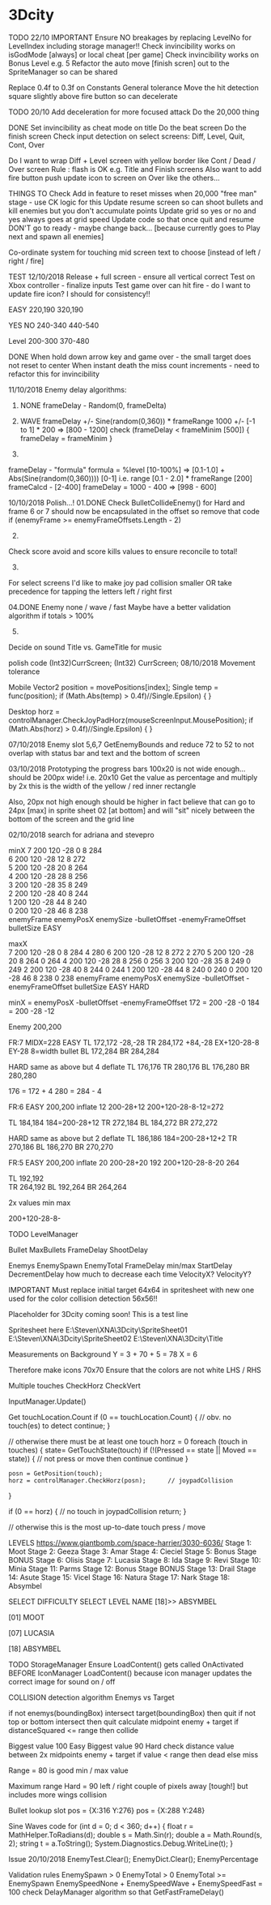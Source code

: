 # 3Dcity

TODO 22/10
IMPORTANT
Ensure NO breakages by replacing LevelNo for LevelIndex including storage manager!!
Check invincibility works on isGodMode [always] or local cheat [per game]
Check invincibility works on Bonus Level e.g. 5
Refactor the auto move [finish scren] out to the SpriteManager so can be shared

Replace 0.4f to 0.3f on Constants General tolerance
Move the hit detection square slightly above fire button so can decelerate


TODO 20/10
Add deceleration for more focused attack
Do the 20,000 thing


DONE
Set invincibility as cheat mode on title
Do the beat screen
Do the finish screen
Check input detection on select screens:
Diff, Level, Quit, Cont, Over

Do I want to wrap Diff + Level screen with yellow border like Cont / Dead / Over screen
Rule : flash is OK e.g. Title and Finish screens
Also want to add fire button push update icon to screen on Over like the others...

THINGS TO Check
Add in feature to reset misses when 20,000 "free man" stage - use CK logic for this
Update resume screen so can shoot bullets and kill enemies but you don't accumulate points
Update grid so yes or no and yes always goes at grid speed
Update code so that once quit and resume DON'T go to ready - maybe change back...
[because currently goes to Play next and spawn all enemies]

Co-ordinate system for touching mid screen text to choose
[instead of left / right / fire]

TEST	12/10/2018
Release + full screen - ensure all vertical correct
Test on Xbox controller - finalize inputs
Test game over can hit fire - do I want to update fire icon?  I should for consistency!!

EASY
220,190
320,190

YES NO
240-340
440-540

Level
200-300
370-480

DONE
When hold down arrow key and game over - the small target does not reset to center
When instant death the miss count increments - need to refactor this for invincibility


11/10/2018
Enemy delay algorithms:

01. NONE
frameDelay - Random(0, frameDelta) 

02. WAVE
frameDelay +/- Sine(random(0,360)) * frameRange
1000 +/- [-1 to 1] * 200 => [800 - 1200]
check (frameDelay < frameMinim [500]) { frameDelay = frameMinim }

03.
frameDelay - "formula"
formula = %level [10-100%] => [0.1-1.0] + Abs(Sine(random(0,360)))) [0-1]
i.e. range [0.1 - 2.0] * frameRange [200]
frameCalcd - [2-400]
frameDelay = 1000 - 400 => [998 - 600]


10/10/2018
Polish...!
01.DONE
Check BulletCollideEnemy()
for Hard and frame 6 or 7
should now be encapsulated in the offset so remove that code
if (enemyFrame >= enemyFrameOffsets.Length - 2)

02.
Check score avoid and score kills values to ensure reconcile to total!

03.
For select screens I'd like to make joy pad collision smaller
OR take precedence for tapping the letters left / right first

04.DONE
Enemy none / wave / fast
Maybe have a better validation algorithm if totals > 100%

05.
Decide on sound Title vs. GameTitle for music


polish code
(Int32)CurrScreen;	(Int32) CurrScreen;
08/10/2018
Movement tolerance

Mobile
Vector2 position = movePositions[index];
Single temp = func(position);
if (Math.Abs(temp) > 0.4f)//Single.Epsilon)
{
}

Desktop
horz = controlManager.CheckJoyPadHorz(mouseScreenInput.MousePosition);
if (Math.Abs(horz) > 0.4f)//Single.Epsilon)
{
}

07/10/2018
Enemy slot 5,6,7 GetEnemyBounds and reduce 72 to 52 to not 
overlap with status bar and text and the bottom of screen

03/10/2018
Prototyping the progress bars
100x20 is not wide enough... should be 200px wide!
i.e. 20x10
Get the value as percentage and multiply by 2x
this is the width of the yellow / red inner rectangle

Also, 20px not high enough should be higher
in fact believe that can go to 24px [max] in sprite sheet 02 [at bottom]
and will "sit" nicely between the bottom of the screen and the grid line


02/10/2018
search for adriana and stevepro

minX
7	200	120	-28	0	8	284		
6	200	120	-28	12	8	272		
5	200	120	-28	20	8	264		
4	200	120	-28	28	8	256		
3	200	120	-28	35	8	249		
2	200	120	-28	40	8	244		
1	200	120	-28	44	8	240		
0	200	120	-28	46	8	238		
enemyFrame	enemyPosX	enemySize	-bulletOffset	-enemyFrameOffset	bulletSize	EASY		
								
maxX								
7	200	120	-28	0	8	284	4	280
6	200	120	-28	12	8	272	2	270
5	200	120	-28	20	8	264	0	264
4	200	120	-28	28	8	256	0	256
3	200	120	-28	35	8	249	0	249
2	200	120	-28	40	8	244	0	244
1	200	120	-28	44	8	240	0	240
0	200	120	-28	46	8	238	0	238
enemyFrame	enemyPosX	enemySize	-bulletOffset	-enemyFrameOffset	bulletSize	EASY		HARD


minX = enemyPosX 	-bulletOffset	-enemyFrameOffset
172  = 200		-28		-0
184  = 200		-28		-12


Enemy
200,200

FR:7	MIDX=228
EASY
TL	172,172		-28,-28
TR	284,172		+84,-28		EX+120-28-8	EY-28		8=width bullet
BL	172,284
BR	284,284

HARD
same as above but 4 deflate
TL	176,176
TR	280,176
BL	176,280
BR	280,280		


176 = 172 + 4
280 = 284 - 4


FR:6
EASY
200,200
inflate		12
200-28+12
200+120-28-8-12=272

TL	184,184		184=200-28+12
TR	272,184
BL	184,272
BR	272,272

HARD
same as above but 2 deflate
TL	186,186		184=200-28+12+2
TR	270,186
BL	186,270
BR	270,270


FR:5
EASY
200,200
inflate		20
200-28+20	192
200+120-28-8-20	264

TL	192,192		
TR	264,192
BL	192,264
BR	264,264

2x values
min
max

200+120-28-8-


TODO
LevelManager

Bullet
MaxBullets
FrameDelay
ShootDelay

Enemys
EnemySpawn
EnemyTotal
FrameDelay	min/max
StartDelay
DecrementDelay	how much to decrease each time
VelocityX?
VelocityY?

IMPORTANT
Must replace initial target 64x64 in spritesheet with new one used for the color collision detection 56x56!!

Placeholder for 3Dcity coming soon!
This is a test line

Spritesheet here
E:\Steven\XNA\3Dcity\SpriteSheet01
E:\Steven\XNA\3Dcity\SpriteSheet02
E:\Steven\XNA\3Dcity\Title

Measurements on Background
Y = 3 + 70 + 5 = 78
X = 6

Therefore make icons 70x70
Ensure that the colors are not white LHS / RHS


Multiple touches
CheckHorz
CheckVert

InputManager.Update()

Get touchLocation.Count
if (0 == touchLocation.Count)
{
	// obv. no touch(es) to detect
	continue;
}

// otherwise there must be at least one touch
horz = 0
foreach (touch in touches)
{
	state= GetTouchState(touch)
	if (!(Pressed == state || Moved == state))
	{
		// not press or move then continue
		continue
	}
	
	posn = GetPosition(touch);
	horz = controlManager.CheckHorz(posn);		// joypadCollision
}

if (0 == horz)
{
	// no touch in joypadCollision
	return;
}

// otherwise this is the most up-to-date touch press / move


LEVELS
https://www.giantbomb.com/space-harrier/3030-6036/
Stage 1: Moot
Stage 2: Geeza
Stage 3: Amar
Stage 4: Cieciel
Stage 5: Bonus Stage	BONUS
Stage 6: Olisis
Stage 7: Lucasia
Stage 8: Ida
Stage 9: Revi
Stage 10: Minia
Stage 11: Parms
Stage 12: Bonus Stage	BONUS
Stage 13: Drail
Stage 14: Asute
Stage 15: Vicel
Stage 16: Natura
Stage 17: Nark
Stage 18: Absymbel


SELECT DIFFICULTY
SELECT LEVEL NAME
[18]>> ABSYMBEL

[01]
MOOT

[07]
LUCASIA

[18]
ABSYMBEL



TODO
StorageManager
Ensure LoadContent() gets called OnActivated BEFORE IconManager LoadContent()
because icon manager updates the correct image for sound on / off


COLLISION detection algorithm
Enemys vs Target

if not enemys(boundingBox) intersect target(boundingBox) then quit
if not top or bottom intersect then quit
calculate midpoint enemy + target
if distanceSquared <= range then collide

Biggest value 100 Easy
Biggest value  90 Hard
check distance value between 2x midpoints	enemy + target
if value < range then dead else miss

Range = 80 is good min / max value

Maximum range Hard = 90	left / right couple of pixels away [tough!] but includes more wings collision

Bullet lookup slot
pos = {X:316 Y:276}
pos = {X:288 Y:248}


Sine Waves code
for (int d = 0; d < 360; d++)
{
	float r = MathHelper.ToRadians(d);
	double s = Math.Sin(r);
	double a = Math.Round(s, 2);
	string t = a.ToString();
	System.Diagnostics.Debug.WriteLine(t);
}



Issue
20/10/2018
EnemyTest.Clear();
EnemyDict.Clear();
EnemyPercentage


Validation rules
EnemySpawn > 0
EnemyTotal > 0
EnemyTotal >= EnemySpawn
EnemySpeedNone + EnemySpeedWave + EnemySpeedFast = 100
check DelayManager algorithm so that GetFastFrameDelay()